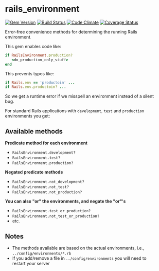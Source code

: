 # rails_environment

[![Gem Version](https://badge.fury.io/rb/rails_environment.png)](http://badge.fury.io/rb/rails_environment)
[![Build Status](https://travis-ci.org/stevedowney/rails_environment.png)](https://travis-ci.org/stevedowney/rails_environment)
[![Code Climate](https://codeclimate.com/github/stevedowney/rails_environment.png)](https://codeclimate.com/github/stevedowney/rails_environment)
[![Coverage Status](https://coveralls.io/repos/stevedowney/rails_environment/badge.png)](https://coveralls.io/r/stevedowney/rails_environment)

Error-free convenience methods for determining the running Rails environment.

This gem enables code like:

```ruby
if RailsEnvironment.production?
   <do_production_only_stuff>
end
```

This prevents typos like:

```ruby
if Rails.env == 'productoin' ...
if Rails.env.productoin? ...
```
So we get a runtime error if we misspell an environment instead of a silent bug.

For standard Rails applications with `development`, `test` and `production` environments you get:

## Available methods

**Predicate method for each environment**

* `RailsEnvironment.development?`
* `RailsEnvironment.test?`
* `RailsEnvironment.production?`

**Negated predicate methods**

* `RailsEnvironment.not_development?`
* `RailsEnvironment.not_test?`
* `RailsEnvironment.not_production?`

**You can also "or" the environments, and negate the "or"'s**

* `RailsEnvironment.test_or_production?`
* `RailsEnvironment.not_test_or_production?`
* etc.

## Notes

* The methods available are based on the actual environments, i.e., `../config/environments/*.rb`
* If you add/remove a file in `../config/environments` you will need to restart your server

